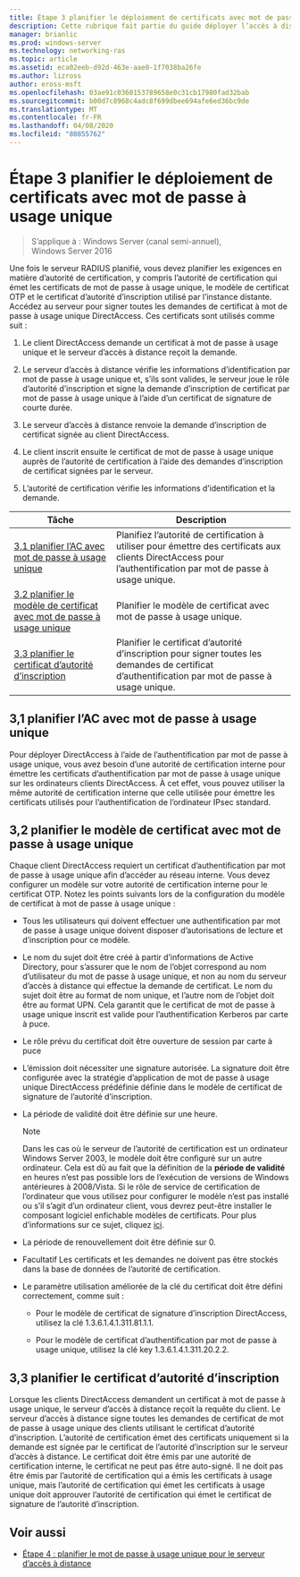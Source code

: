 ```yaml
---
title: Étape 3 planifier le déploiement de certificats avec mot de passe à usage unique
description: Cette rubrique fait partie du guide déployer l’accès à distance avec l’authentification par mot de passe à usage unique dans Windows Server 2016.
manager: brianlic
ms.prod: windows-server
ms.technology: networking-ras
ms.topic: article
ms.assetid: eca02eeb-d92d-463e-aae0-1f7038ba26fe
ms.author: lizross
author: eross-msft
ms.openlocfilehash: 03ae91c0360153789658e0c31cb17980fad32bab
ms.sourcegitcommit: b00d7c8968c4adc8f699dbee694afe6ed36bc9de
ms.translationtype: MT
ms.contentlocale: fr-FR
ms.lasthandoff: 04/08/2020
ms.locfileid: "80855762"
---
```

# <a name="step-3-plan-otp-certificate-deployment"></a>Étape 3 planifier le déploiement de certificats avec mot de passe à usage unique

>S’applique à : Windows Server (canal semi-annuel), Windows Server 2016

Une fois le serveur RADIUS planifié, vous devez planifier les exigences en matière d’autorité de certification, y compris l’autorité de certification qui émet les certificats de mot de passe à usage unique, le modèle de certificat OTP et le certificat d’autorité d’inscription utilisé par l’instance distante. Accédez au serveur pour signer toutes les demandes de certificat à mot de passe à usage unique DirectAccess. Ces certificats sont utilisés comme suit :  
  
1.  Le client DirectAccess demande un certificat à mot de passe à usage unique et le serveur d’accès à distance reçoit la demande.  
  
2.  Le serveur d’accès à distance vérifie les informations d’identification par mot de passe à usage unique et, s’ils sont valides, le serveur joue le rôle d’autorité d’inscription et signe la demande d’inscription de certificat par mot de passe à usage unique à l’aide d’un certificat de signature de courte durée.  
  
3.  Le serveur d’accès à distance renvoie la demande d’inscription de certificat signée au client DirectAccess.  
  
4.  Le client inscrit ensuite le certificat de mot de passe à usage unique auprès de l’autorité de certification à l’aide des demandes d’inscription de certificat signées par le serveur.  
  
5.  L’autorité de certification vérifie les informations d’identification et la demande.  
  
|Tâche|Description|  
|----|--------|  
|[3,1 planifier l’AC avec mot de passe à usage unique](#bkmk_3_1_CA)|Planifiez l’autorité de certification à utiliser pour émettre des certificats aux clients DirectAccess pour l’authentification par mot de passe à usage unique.|  
|[3,2 planifier le modèle de certificat avec mot de passe à usage unique](#bkmk_3_2_OTP_Cert)|Planifier le modèle de certificat avec mot de passe à usage unique.|
|[3,3 planifier le certificat d’autorité d’inscription](#bkmk_33RACert)|Planifier le certificat d’autorité d’inscription pour signer toutes les demandes de certificat d’authentification par mot de passe à usage unique.|

## <a name="31-plan-the-otp-ca"></a><a name="bkmk_3_1_CA"></a>3,1 planifier l’AC avec mot de passe à usage unique  
Pour déployer DirectAccess à l’aide de l’authentification par mot de passe à usage unique, vous avez besoin d’une autorité de certification interne pour émettre les certificats d’authentification par mot de passe à usage unique sur les ordinateurs clients DirectAccess. À cet effet, vous pouvez utiliser la même autorité de certification interne que celle utilisée pour émettre les certificats utilisés pour l’authentification de l’ordinateur IPsec standard.  
  
## <a name="32-plan-the-otp-certificate-template"></a><a name="bkmk_3_2_OTP_Cert"></a>3,2 planifier le modèle de certificat avec mot de passe à usage unique  
Chaque client DirectAccess requiert un certificat d’authentification par mot de passe à usage unique afin d’accéder au réseau interne. Vous devez configurer un modèle sur votre autorité de certification interne pour le certificat OTP. Notez les points suivants lors de la configuration du modèle de certificat à mot de passe à usage unique :  
  
-   Tous les utilisateurs qui doivent effectuer une authentification par mot de passe à usage unique doivent disposer d’autorisations de lecture et d’inscription pour ce modèle.  
  
-   Le nom du sujet doit être créé à partir d’informations de Active Directory, pour s’assurer que le nom de l’objet correspond au nom d’utilisateur du mot de passe à usage unique, et non au nom du serveur d’accès à distance qui effectue la demande de certificat. Le nom du sujet doit être au format de nom unique, et l’autre nom de l’objet doit être au format UPN. Cela garantit que le certificat de mot de passe à usage unique inscrit est valide pour l’authentification Kerberos par carte à puce.  
  
-   Le rôle prévu du certificat doit être ouverture de session par carte à puce  
  
-   L’émission doit nécessiter une signature autorisée. La signature doit être configurée avec la stratégie d’application de mot de passe à usage unique DirectAccess prédéfinie définie dans le modèle de certificat de signature de l’autorité d’inscription.  
  
-   La période de validité doit être définie sur une heure.  
  
    > [!NOTE]  
    > Dans les cas où le serveur de l’autorité de certification est un ordinateur Windows Server 2003, le modèle doit être configuré sur un autre ordinateur. Cela est dû au fait que la définition de la **période de validité** en heures n’est pas possible lors de l’exécution de versions de Windows antérieures à 2008/Vista. Si le rôle de service de certification de l’ordinateur que vous utilisez pour configurer le modèle n’est pas installé ou s’il s’agit d’un ordinateur client, vous devrez peut-être installer le composant logiciel enfichable modèles de certificats. Pour plus d’informations sur ce sujet, cliquez [ici](https://technet.microsoft.com/library/cc732445.aspx).  
  
-   La période de renouvellement doit être définie sur 0.  
  
-   Facultatif Les certificats et les demandes ne doivent pas être stockés dans la base de données de l’autorité de certification.  
  
-   Le paramètre utilisation améliorée de la clé du certificat doit être défini correctement, comme suit :  
  
    -   Pour le modèle de certificat de signature d’inscription DirectAccess, utilisez la clé 1.3.6.1.4.1.311.81.1.1.  
  
    -   Pour le modèle de certificat d’authentification par mot de passe à usage unique, utilisez la clé key 1.3.6.1.4.1.311.20.2.2.  
  
## <a name="33-plan-the-registration-authority-certificate"></a><a name="bkmk_33RACert"></a>3,3 planifier le certificat d’autorité d’inscription  
Lorsque les clients DirectAccess demandent un certificat à mot de passe à usage unique, le serveur d’accès à distance reçoit la requête du client. Le serveur d’accès à distance signe toutes les demandes de certificat de mot de passe à usage unique des clients utilisant le certificat d’autorité d’inscription. L’autorité de certification émet des certificats uniquement si la demande est signée par le certificat de l’autorité d’inscription sur le serveur d’accès à distance. Le certificat doit être émis par une autorité de certification interne, le certificat ne peut pas être auto-signé. Il ne doit pas être émis par l’autorité de certification qui a émis les certificats à usage unique, mais l’autorité de certification qui émet les certificats à usage unique doit approuver l’autorité de certification qui émet le certificat de signature de l’autorité d’inscription.  
  
## <a name="see-also"></a><a name="BKMK_Links"></a>Voir aussi  
  
-   [Étape 4 : planifier le mot de passe à usage unique pour le serveur d’accès à distance](Step-4-Plan-for-OTP-on-the-Remote-Access-Server.md)  
  


